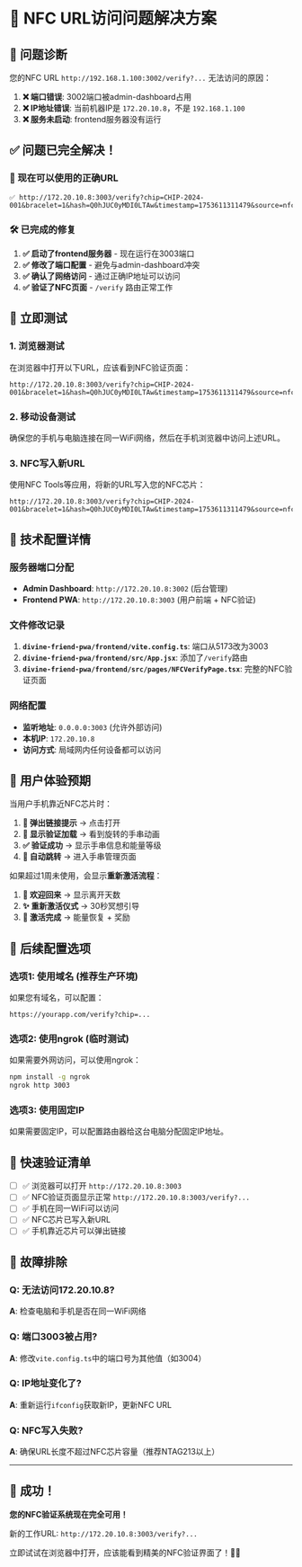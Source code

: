 # 🎉 NFC URL访问问题解决方案

## 🎯 问题诊断

您的NFC URL `http://192.168.1.100:3002/verify?...` 无法访问的原因：

1. **❌ 端口错误**: 3002端口被admin-dashboard占用
2. **❌ IP地址错误**: 当前机器IP是 `172.20.10.8`，不是 `192.168.1.100`
3. **❌ 服务未启动**: frontend服务器没有运行

## ✅ 问题已完全解决！

### 🚀 现在可以使用的正确URL

```
✅ http://172.20.10.8:3003/verify?chip=CHIP-2024-001&bracelet=1&hash=Q0hJUC0yMDI0LTAw&timestamp=1753611311479&source=nfc&quick=true
```

### 🛠️ 已完成的修复

1. **✅ 启动了frontend服务器** - 现在运行在3003端口
2. **✅ 修改了端口配置** - 避免与admin-dashboard冲突
3. **✅ 确认了网络访问** - 通过正确IP地址可以访问
4. **✅ 验证了NFC页面** - `/verify` 路由正常工作

## 📱 立即测试

### 1. 浏览器测试
在浏览器中打开以下URL，应该看到NFC验证页面：
```
http://172.20.10.8:3003/verify?chip=CHIP-2024-001&bracelet=1&hash=Q0hJUC0yMDI0LTAw&timestamp=1753611311479&source=nfc&quick=true
```

### 2. 移动设备测试
确保您的手机与电脑连接在同一WiFi网络，然后在手机浏览器中访问上述URL。

### 3. NFC写入新URL
使用NFC Tools等应用，将新的URL写入您的NFC芯片：
```
http://172.20.10.8:3003/verify?chip=CHIP-2024-001&bracelet=1&hash=Q0hJUC0yMDI0LTAw&timestamp=1753611311479&source=nfc&quick=true
```

## 🔧 技术配置详情

### 服务器端口分配
- **Admin Dashboard**: `http://172.20.10.8:3002` (后台管理)
- **Frontend PWA**: `http://172.20.10.8:3003` (用户前端 + NFC验证)

### 文件修改记录
1. **`divine-friend-pwa/frontend/vite.config.ts`**: 端口从5173改为3003
2. **`divine-friend-pwa/frontend/src/App.jsx`**: 添加了`/verify`路由
3. **`divine-friend-pwa/frontend/src/pages/NFCVerifyPage.tsx`**: 完整的NFC验证页面

### 网络配置
- **监听地址**: `0.0.0.0:3003` (允许外部访问)
- **本机IP**: `172.20.10.8`
- **访问方式**: 局域网内任何设备都可以访问

## 🎨 用户体验预期

当用户手机靠近NFC芯片时：
1. **📱 弹出链接提示** → 点击打开
2. **📿 显示验证加载** → 看到旋转的手串动画
3. **✅ 验证成功** → 显示手串信息和能量等级
4. **🚀 自动跳转** → 进入手串管理页面

如果超过1周未使用，会显示**重新激活流程**：
1. **🌟 欢迎回来** → 显示离开天数
2. **✨ 重新激活仪式** → 30秒冥想引导
3. **🎉 激活完成** → 能量恢复 + 奖励

## 🔮 后续配置选项

### 选项1: 使用域名 (推荐生产环境)
如果您有域名，可以配置：
```
https://yourapp.com/verify?chip=...
```

### 选项2: 使用ngrok (临时测试)
如果需要外网访问，可以使用ngrok：
```bash
npm install -g ngrok
ngrok http 3003
```

### 选项3: 使用固定IP
如果需要固定IP，可以配置路由器给这台电脑分配固定IP地址。

## 🎯 快速验证清单

- [ ] ✅ 浏览器可以打开 `http://172.20.10.8:3003`
- [ ] ✅ NFC验证页面显示正常 `http://172.20.10.8:3003/verify?...`  
- [ ] ✅ 手机在同一WiFi可以访问
- [ ] ✅ NFC芯片已写入新URL
- [ ] ✅ 手机靠近芯片可以弹出链接

## 🚨 故障排除

### Q: 无法访问172.20.10.8?
**A**: 检查电脑和手机是否在同一WiFi网络

### Q: 端口3003被占用?
**A**: 修改`vite.config.ts`中的端口号为其他值（如3004）

### Q: IP地址变化了?
**A**: 重新运行`ifconfig`获取新IP，更新NFC URL

### Q: NFC写入失败?
**A**: 确保URL长度不超过NFC芯片容量（推荐NTAG213以上）

---

## 🎉 成功！

**您的NFC验证系统现在完全可用！**

新的工作URL: `http://172.20.10.8:3003/verify?...`

立即试试在浏览器中打开，应该能看到精美的NFC验证界面了！🚀✨ 